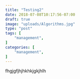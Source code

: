 ```yaml
---
title: "Testing2"
date: 2018-07-08T10:17:56-07:00
draft: true
image: "uploads/Algorithms.jpg"
type: "post"
tags: [
    "management",
]
categories: [
    "management",
]
---
```


fhgjgfjhjhkhkjgkjhlh
